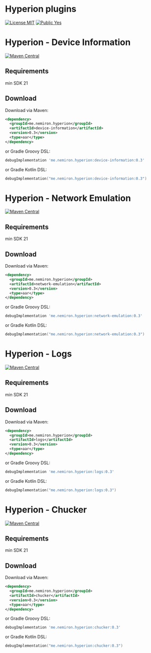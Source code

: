 # Hyperion plugins
[![License MIT](https://img.shields.io/badge/License-MIT-blue.svg?style=flat)]()
[![Public Yes](https://img.shields.io/badge/Public-yes-green.svg?style=flat)]()

# Hyperion - Device Information
[![Maven Central](https://img.shields.io/maven-central/v/me.nemiron.hyperion/device-information.svg)](https://search.maven.org/artifact/me.nemiron.hyperion/device-information)

## Requirements
min SDK 21

Download
--------

Download via Maven:
```xml
<dependency>
  <groupId>me.nemiron.hyperion</groupId>
  <artifactId>device-information</artifactId>
  <version>0.3</version>
  <type>aar</type>
</dependency>
```
or Gradle Groovy DSL:
```groovy
debugImplementation 'me.nemiron.hyperion:device-information:0.3'
```

or Gradle Kotlin DSL:
```kotlin
debugImplementation("me.nemiron.hyperion:device-information:0.3")
```

# Hyperion - Network Emulation
[![Maven Central](https://img.shields.io/maven-central/v/me.nemiron.hyperion/network-emulation.svg)](https://search.maven.org/artifact/me.nemiron.hyperion/network-emulation)

## Requirements
min SDK 21

Download
--------

Download via Maven:
```xml
<dependency>
  <groupId>me.nemiron.hyperion</groupId>
  <artifactId>network-emulation</artifactId>
  <version>0.3</version>
  <type>aar</type>
</dependency>
```
or Gradle Groovy DSL:
```groovy
debugImplementation 'me.nemiron.hyperion:network-emulation:0.3'
```

or Gradle Kotlin DSL:
```kotlin
debugImplementation("me.nemiron.hyperion:network-emulation:0.3")
```

# Hyperion - Logs
[![Maven Central](https://img.shields.io/maven-central/v/me.nemiron.hyperion/logs.svg)](https://search.maven.org/artifact/me.nemiron.hyperion/logs)

## Requirements
min SDK 21

Download
--------

Download via Maven:
```xml
<dependency>
  <groupId>me.nemiron.hyperion</groupId>
  <artifactId>logs</artifactId>
  <version>0.3</version>
  <type>aar</type>
</dependency>
```
or Gradle Groovy DSL:
```groovy
debugImplementation 'me.nemiron.hyperion:logs:0.3'
```

or Gradle Kotlin DSL:
```kotlin
debugImplementation("me.nemiron.hyperion:logs:0.3")
```

# Hyperion - Chucker
[![Maven Central](https://img.shields.io/maven-central/v/me.nemiron.hyperion/chucker.svg)](https://search.maven.org/artifact/me.nemiron.hyperion/chucker)

## Requirements
min SDK 21

Download
--------

Download via Maven:
```xml
<dependency>
  <groupId>me.nemiron.hyperion</groupId>
  <artifactId>chucker</artifactId>
  <version>0.3</version>
  <type>aar</type>
</dependency>
```
or Gradle Groovy DSL:
```groovy
debugImplementation 'me.nemiron.hyperion:chucker:0.3'
```

or Gradle Kotlin DSL:
```kotlin
debugImplementation("me.nemiron.hyperion:chucker:0.3")
```
